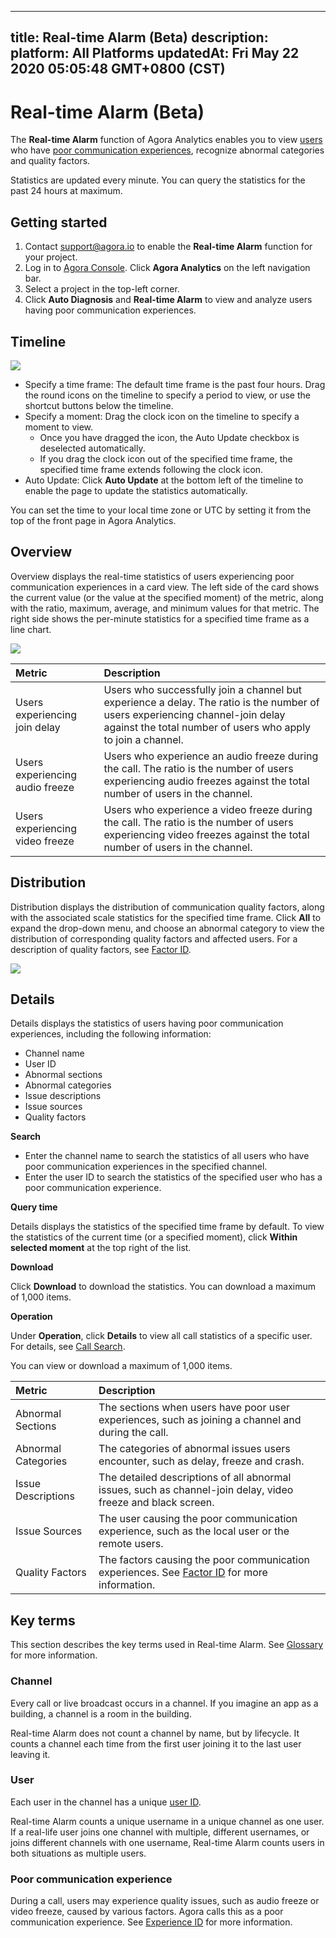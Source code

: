 
---
title: Real-time Alarm (Beta)
description: 
platform: All Platforms
updatedAt: Fri May 22 2020 05:05:48 GMT+0800 (CST)
---
# Real-time Alarm (Beta)
The **Real-time Alarm** function of Agora Analytics enables you to view [users](#User) who have [poor communication experiences](#Abnormal), recognize abnormal categories and quality factors.

<div class="alert info">Statistics are updated every minute. You can query the statistics for the past 24 hours at maximum.</div>

## Getting started

1. Contact [support@agora.io](mailto:support@agora.io) to enable the **Real-time Alarm** function for your project.
2. Log in to [Agora Console](https://console.agora.io/). Click **Agora Analytics** on the left navigation bar.
3. Select a project in the top-left corner.
4. Click **Auto Diagnosis** and **Real-time Alarm** to view and analyze users having poor communication experiences.

## Timeline

![](https://web-cdn.agora.io/docs-files/1586938329206)

- Specify a time frame: The default time frame is the past four hours. Drag the round icons on the timeline to specify a period to view, or use the shortcut buttons below the timeline.
- Specify a moment: Drag the clock icon on the timeline to specify a moment to view. 
  - Once you have dragged the icon, the Auto Update checkbox is deselected automatically.
  - If you drag the clock icon out of the specified time frame, the specified time frame extends following the clock icon.
- Auto Update: Click **Auto Update** at the bottom left of the timeline to enable the page to update the statistics automatically.

<div class="alert info">You can set the time to your local time zone or UTC by setting it from the top of the front page in Agora Analytics.</div>

## Overview

Overview displays the real-time statistics of users experiencing poor communication experiences in a card view. The left side of the card shows the current value (or the value at the specified moment) of the metric, along with the ratio, maximum, average, and minimum values for that metric. The right side shows the per-minute statistics for a specified time frame as a line chart.

![](https://web-cdn.agora.io/docs-files/1586938380827)

| Metric                          | Description                                                  |
| :------------------------------ | :----------------------------------------------------------- |
| Users experiencing join delay   | Users who successfully join a channel but experience a delay. The ratio is the number of users experiencing channel-join delay against the total number of users who apply to join a channel. |
| Users experiencing audio freeze | Users who experience an audio freeze during the call. The ratio is the number of users experiencing audio freezes against the total number of users in the channel. |
| Users experiencing video freeze | Users who experience a video freeze during the call. The ratio is the number of users experiencing video freezes against the total number of users in the channel. |

## Distribution

Distribution displays the distribution of communication quality factors, along with the associated scale statistics for the specified time frame. Click **All** to expand the drop-down menu, and choose an abnormal category to view the distribution of corresponding quality factors and affected users. For a description of quality factors, see [Factor ID](https://docs.agora.io/en/Agora%20Platform/aa_api?platform=All%20Platforms#a-namefactor_idafactor-id).

![](https://web-cdn.agora.io/docs-files/1586938403450)

## Details

Details displays the statistics of users having poor communication experiences, including the following information:

- Channel name
- User ID
- Abnormal sections
- Abnormal categories
- Issue descriptions
- Issue sources
- Quality factors

**Search**

- Enter the channel name to search the statistics of all users who have poor communication experiences in the specified channel.
- Enter the user ID to search the statistics of the specified user who has a poor communication experience.

**Query time**

Details displays the statistics of the specified time frame by default. To view the statistics of the current time (or a specified moment), click **Within selected moment** at the top right of the list. 

**Download**

Click **Download** to download the statistics. You can download a maximum of 1,000 items.

**Operation**

Under **Operation**, click **Details** to view all call statistics of a specific user. For details, see [Call Search](../../en/Agora%20Platform/aa_call_search.md).

<div class="alert info">You can view or download a maximum of 1,000 items.</div>

| Metric              | Description                                                  |
| :------------------ | :----------------------------------------------------------- |
| Abnormal Sections   | The sections when users have poor user experiences, such as joining a channel and during the call. |
| Abnormal Categories | The categories of abnormal issues users encounter, such as delay, freeze and crash. |
| Issue Descriptions  | The detailed descriptions of all abnormal issues, such as channel-join delay, video freeze and black screen. |
| Issue Sources       | The user causing the poor communication experience, such as the local user or the remote users. |
| Quality Factors     | The factors causing the poor communication experiences. See [Factor ID](https://docs.agora.io/en/Agora%20Platform/aa_api?platform=All%20Platforms#a-namefactor_idafactor-id) for more information. |

## Key terms

This section describes the key terms used in Real-time Alarm. See [Glossary](https://docs.agora.io/en/Agora%20Platform/terms?platform=All%20Platforms) for more information.

<a name="Channel"></a>
### Channel

Every call or live broadcast occurs in a channel. If you imagine an app as a building, a channel is a room in the building.

Real-time Alarm does not count a channel by name, but by lifecycle. It counts a channel each time from the first user joining it to the last user leaving it.

<a name="User"></a>
### User

Each user in the channel has a unique [user ID](https://docs.agora.io/en/Agora%20Platform/terms?platform=All%20Platforms#username).

Real-time Alarm counts a unique username in a unique channel as one user. If a real-life user joins one channel with multiple, different usernames, or joins different channels with one username, Real-time Alarm counts users in both situations as multiple users.

<a name="Abnormal"></a>
### Poor communication experience

During a call, users may experience quality issues, such as audio freeze or video freeze, caused by various factors. Agora calls this as a poor communication experience. See [Experience ID](https://docs.agora.io/en/Agora%20Platform/aa_api?platform=All%20Platforms#a-nameexp_idaexperience-id) for more information.
